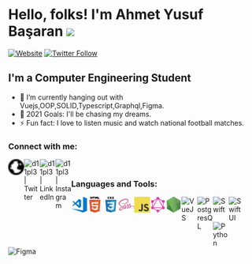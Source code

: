 # Hello, folks!  I'm Ahmet Yusuf Başaran <img src="https://raw.githubusercontent.com/MartinHeinz/MartinHeinz/master/wave.gif" width="30px">

[![Website](https://img.shields.io/website?label=d11pl3.github.io&style=for-the-badge&url=https://d11pl3.github.io)](https://d11pl3.github.io)
[![Twitter Follow](https://img.shields.io/twitter/follow/d11pl3?color=1DA1F2&logo=twitter&style=for-the-badge)](https://twitter.com/intent/follow?screen_name=d11pl3)

## I'm a Computer Engineering Student

- 🌱 I’m currently hanging out with Vuejs,OOP,SOLID,Typescript,Graphql,Figma.
- 🥅 2021 Goals: I'll be chasing my dreams.
- ⚡ Fun fact: I love to listen music and watch national football matches.

### Connect with me:

[<img align="left" alt="d11pl3.github.io" width="32px" src="https://raw.githubusercontent.com/iconic/open-iconic/master/svg/globe.svg" />][website]
[<img align="left" alt="d11pl3 | Twitter" width="32px" src="https://cdn.jsdelivr.net/npm/simple-icons@v3/icons/twitter.svg" />][twitter]
[<img align="left" alt="d11pl3 | LinkedIn" width="32px" src="https://cdn.jsdelivr.net/npm/simple-icons@v3/icons/linkedin.svg" />][linkedin]
[<img align="left" alt="d11pl3 | Instagram" width="32px" src="https://cdn.jsdelivr.net/npm/simple-icons@v3/icons/instagram.svg" />][instagram]

<br />

### Languages and Tools:

<img align="left" alt="Visual Studio Code" width="32px" src="https://raw.githubusercontent.com/github/explore/80688e429a7d4ef2fca1e82350fe8e3517d3494d/topics/visual-studio-code/visual-studio-code.png" />
<img align="left" alt="HTML5" width="32px" src="https://raw.githubusercontent.com/github/explore/80688e429a7d4ef2fca1e82350fe8e3517d3494d/topics/html/html.png" />
<img align="left" alt="CSS3" width="32px" src="https://raw.githubusercontent.com/github/explore/80688e429a7d4ef2fca1e82350fe8e3517d3494d/topics/css/css.png" />
<img align="left" alt="Sass" width="32px" src="https://raw.githubusercontent.com/github/explore/80688e429a7d4ef2fca1e82350fe8e3517d3494d/topics/sass/sass.png" />
<img align="left" alt="JavaScript" width="32px" src="https://raw.githubusercontent.com/github/explore/80688e429a7d4ef2fca1e82350fe8e3517d3494d/topics/javascript/javascript.png" />
<img align="left" alt="GraphQL" width="32px" src="https://raw.githubusercontent.com/github/explore/80688e429a7d4ef2fca1e82350fe8e3517d3494d/topics/graphql/graphql.png" />
<img align="left" alt="Node.js" width="32px" src="https://raw.githubusercontent.com/github/explore/80688e429a7d4ef2fca1e82350fe8e3517d3494d/topics/nodejs/nodejs.png" />
<img align="left" alt="VueJS" width="32px" src="https://vuejs.org/images/logo.png" />
<img align="left" alt="PostgresQL" width="32px" src="https://www.postgresql.org/media/img/about/press/elephant.png" />
<img align="left" alt="Swift" width="32px" src="https://developer.apple.com/assets/elements/icons/swift/swift-64x64.png" />
<img align="left" alt="SwiftUI" width="32px" src="https://developer.apple.com/assets/elements/icons/swiftui/swiftui-96x96.png" />
<img align="left" alt="Python" width="32px" src="https://camo.githubusercontent.com/91de473fa3f2f749a56effc3e64f1049d108251f/68747470733a2f2f75706c6f61642e77696b696d656469612e6f72672f77696b6970656469612f636f6d6d6f6e732f7468756d622f632f63332f507974686f6e2d6c6f676f2d6e6f746578742e7376672f37363870782d507974686f6e2d6c6f676f2d6e6f746578742e7376672e706e67" />
<img src="https://miro.medium.com/max/700/1*6XgfDCVn81AYX68Xvd2I-g@2x.png"  alt="Figma" width="32px">
<br />

[website]: https://d11pl3.github.io
[twitter]: https://twitter.com/AYusufBasaran
[instagram]: https://instagram.com/d11pl3_
[linkedin]: https://www.linkedin.com/in/ahmet-yusuf-başaran-107b05139

<br />
